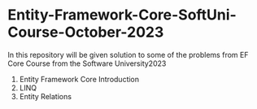 # Entity-Framework-Core-SoftUni-Course-October-2023
In this repository will be given solution to some of the problems from EF Core Course from the Software University2023

1) Entity Framework Core Introduction 
2) LINQ
3) Entity Relations
